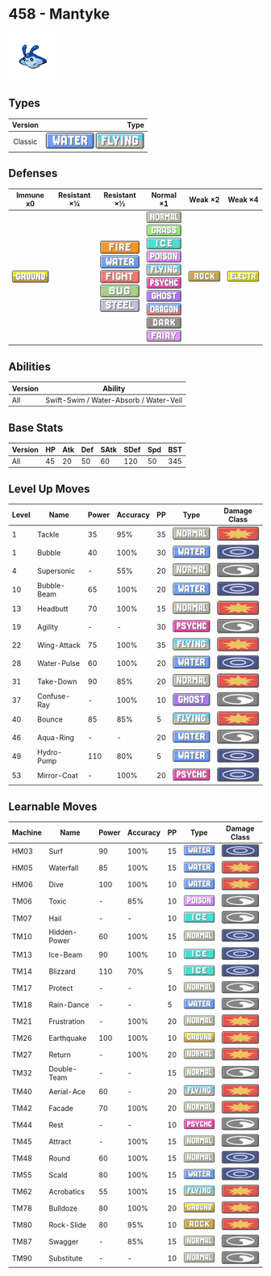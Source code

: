 # 458 - Mantyke

![mantyke](../img/pokemon/458.png)

## Types

| Version | Type                                                                |
| :-----: | ------------------------------------------------------------------: |
| Classic | ![water](../img/types/water.png) ![flying](../img/types/flying.png) |

## Defenses

| Immune x0                          | Resistant ×¼ | Resistant ×½                                                                                                                                                                         | Normal ×1                                                                                                                                                                                                                                                                                                                                                                           | Weak ×2                        | Weak ×4                                |
| ---------------------------------- | ------------ | ------------------------------------------------------------------------------------------------------------------------------------------------------------------------------------ | ----------------------------------------------------------------------------------------------------------------------------------------------------------------------------------------------------------------------------------------------------------------------------------------------------------------------------------------------------------------------------------- | ------------------------------ | -------------------------------------- |
| ![ground](../img/types/ground.png) |              | ![fire](../img/types/fire.png)<br/>![water](../img/types/water.png)<br/>![fighting](../img/types/fighting.png)<br/>![bug](../img/types/bug.png)<br/>![steel](../img/types/steel.png) | ![normal](../img/types/normal.png)<br/>![grass](../img/types/grass.png)<br/>![ice](../img/types/ice.png)<br/>![poison](../img/types/poison.png)<br/>![flying](../img/types/flying.png)<br/>![psychic](../img/types/psychic.png)<br/>![ghost](../img/types/ghost.png)<br/>![dragon](../img/types/dragon.png)<br/>![dark](../img/types/dark.png)<br/>![fairy](../img/types/fairy.png) | ![rock](../img/types/rock.png) | ![electric](../img/types/electric.png) |

## Abilities

| Version | Ability                                |
| ------- | -------------------------------------- |
| All     | Swift-Swim / Water-Absorb / Water-Veil |

## Base Stats

| Version | HP | Atk | Def | SAtk | SDef | Spd | BST |
| ------- | -- | --- | --- | ---- | ---- | --- | --- |
| All     | 45 | 20  | 50  | 60   | 120  | 50  | 345 |

## Level Up Moves

| Level | Name        | Power | Accuracy | PP | Type                                 | Damage Class                           |
| ----- | ----------- | ----- | -------- | -- | ------------------------------------ | -------------------------------------- |
| 1     | Tackle      | 35    | 95%      | 35 | ![normal](../img/types/normal.png)   | ![physical](../img/types/physical.png) |
| 1     | Bubble      | 40    | 100%     | 30 | ![water](../img/types/water.png)     | ![special](../img/types/special.png)   |
| 4     | Supersonic  | -     | 55%      | 20 | ![normal](../img/types/normal.png)   | ![status](../img/types/status.png)     |
| 10    | Bubble-Beam | 65    | 100%     | 20 | ![water](../img/types/water.png)     | ![special](../img/types/special.png)   |
| 13    | Headbutt    | 70    | 100%     | 15 | ![normal](../img/types/normal.png)   | ![physical](../img/types/physical.png) |
| 19    | Agility     | -     | -        | 30 | ![psychic](../img/types/psychic.png) | ![status](../img/types/status.png)     |
| 22    | Wing-Attack | 75    | 100%     | 35 | ![flying](../img/types/flying.png)   | ![physical](../img/types/physical.png) |
| 28    | Water-Pulse | 60    | 100%     | 20 | ![water](../img/types/water.png)     | ![special](../img/types/special.png)   |
| 31    | Take-Down   | 90    | 85%      | 20 | ![normal](../img/types/normal.png)   | ![physical](../img/types/physical.png) |
| 37    | Confuse-Ray | -     | 100%     | 10 | ![ghost](../img/types/ghost.png)     | ![status](../img/types/status.png)     |
| 40    | Bounce      | 85    | 85%      | 5  | ![flying](../img/types/flying.png)   | ![physical](../img/types/physical.png) |
| 46    | Aqua-Ring   | -     | -        | 20 | ![water](../img/types/water.png)     | ![status](../img/types/status.png)     |
| 49    | Hydro-Pump  | 110   | 80%      | 5  | ![water](../img/types/water.png)     | ![special](../img/types/special.png)   |
| 53    | Mirror-Coat | -     | 100%     | 20 | ![psychic](../img/types/psychic.png) | ![special](../img/types/special.png)   |

## Learnable Moves

| Machine | Name         | Power | Accuracy | PP | Type                                 | Damage Class                           |
| ------- | ------------ | ----- | -------- | -- | ------------------------------------ | -------------------------------------- |
| HM03    | Surf         | 90    | 100%     | 15 | ![water](../img/types/water.png)     | ![special](../img/types/special.png)   |
| HM05    | Waterfall    | 85    | 100%     | 15 | ![water](../img/types/water.png)     | ![physical](../img/types/physical.png) |
| HM06    | Dive         | 100   | 100%     | 10 | ![water](../img/types/water.png)     | ![physical](../img/types/physical.png) |
| TM06    | Toxic        | -     | 85%      | 10 | ![poison](../img/types/poison.png)   | ![status](../img/types/status.png)     |
| TM07    | Hail         | -     | -        | 10 | ![ice](../img/types/ice.png)         | ![status](../img/types/status.png)     |
| TM10    | Hidden-Power | 60    | 100%     | 15 | ![normal](../img/types/normal.png)   | ![special](../img/types/special.png)   |
| TM13    | Ice-Beam     | 90    | 100%     | 10 | ![ice](../img/types/ice.png)         | ![special](../img/types/special.png)   |
| TM14    | Blizzard     | 110   | 70%      | 5  | ![ice](../img/types/ice.png)         | ![special](../img/types/special.png)   |
| TM17    | Protect      | -     | -        | 10 | ![normal](../img/types/normal.png)   | ![status](../img/types/status.png)     |
| TM18    | Rain-Dance   | -     | -        | 5  | ![water](../img/types/water.png)     | ![status](../img/types/status.png)     |
| TM21    | Frustration  | -     | 100%     | 20 | ![normal](../img/types/normal.png)   | ![physical](../img/types/physical.png) |
| TM26    | Earthquake   | 100   | 100%     | 10 | ![ground](../img/types/ground.png)   | ![physical](../img/types/physical.png) |
| TM27    | Return       | -     | 100%     | 20 | ![normal](../img/types/normal.png)   | ![physical](../img/types/physical.png) |
| TM32    | Double-Team  | -     | -        | 15 | ![normal](../img/types/normal.png)   | ![status](../img/types/status.png)     |
| TM40    | Aerial-Ace   | 60    | -        | 20 | ![flying](../img/types/flying.png)   | ![physical](../img/types/physical.png) |
| TM42    | Facade       | 70    | 100%     | 20 | ![normal](../img/types/normal.png)   | ![physical](../img/types/physical.png) |
| TM44    | Rest         | -     | -        | 10 | ![psychic](../img/types/psychic.png) | ![status](../img/types/status.png)     |
| TM45    | Attract      | -     | 100%     | 15 | ![normal](../img/types/normal.png)   | ![status](../img/types/status.png)     |
| TM48    | Round        | 60    | 100%     | 15 | ![normal](../img/types/normal.png)   | ![special](../img/types/special.png)   |
| TM55    | Scald        | 80    | 100%     | 15 | ![water](../img/types/water.png)     | ![special](../img/types/special.png)   |
| TM62    | Acrobatics   | 55    | 100%     | 15 | ![flying](../img/types/flying.png)   | ![physical](../img/types/physical.png) |
| TM78    | Bulldoze     | 80    | 100%     | 20 | ![ground](../img/types/ground.png)   | ![physical](../img/types/physical.png) |
| TM80    | Rock-Slide   | 80    | 95%      | 10 | ![rock](../img/types/rock.png)       | ![physical](../img/types/physical.png) |
| TM87    | Swagger      | -     | 85%      | 15 | ![normal](../img/types/normal.png)   | ![status](../img/types/status.png)     |
| TM90    | Substitute   | -     | -        | 10 | ![normal](../img/types/normal.png)   | ![status](../img/types/status.png)     |